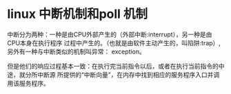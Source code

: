 # linux 中断机制和poll 机制

中断分为两种：一种是由CPU外部产生的（外部中断:interrupt），另一种是由CPU本身在执行程序
过程中产生的。（也就是由软件主动产生的，叫陷阱:trap）,另外有一种与中断类似的机制叫异常：
exception。

但是他们的响应过程基本一致：在执行完当前指令以后，或者在执行当前指令的中途，就分所中断源
所提供的“中断向量”，在内存中找到相应的服务程序入口并调用该服务程序。
